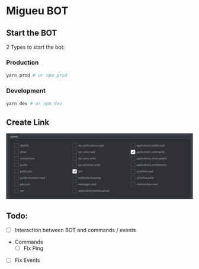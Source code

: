 # Migueu BOT

## Start the BOT

2 Types to start the bot:

### Production

```sh
yarn prod # or npm prod
```

### Development

```sh
yarn dev # or npm dev
```

## Create Link

![Create Link](/README/discordCreateLink.png)

## Todo:

- [ ] Interaction between BOT and commands / events
- Commands
  - [ ] Fix Ping
- [ ] Fix Events
